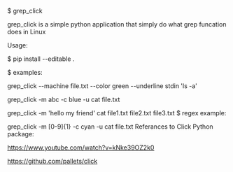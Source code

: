 $ grep_click

grep_click is a simple python application that simply do what grep funcation does in Linux

Usage:

$ pip install --editable .

$ examples:

grep_click --machine file.txt --color green --underline stdin 'ls -a'

grep_click -m abc -c blue -u cat file.txt

grep_click -m 'hello my friend' cat file1.txt file2.txt file3.txt
$ regex example:

 grep_click -m [0-9]{1} -c cyan -u cat file.txt
Referances to Click Python package:

https://www.youtube.com/watch?v=kNke39OZ2k0

https://github.com/pallets/click

